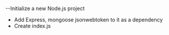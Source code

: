 

--Initialize a new Node.js project
- Add Express, mongoose jsonwebtoken to it as a dependency
- Create index.js
